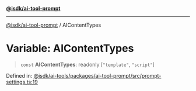 [**@isdk/ai-tool-prompt**](../README.md)

***

[@isdk/ai-tool-prompt](../globals.md) / AIContentTypes

# Variable: AIContentTypes

> `const` **AIContentTypes**: readonly \[`"template"`, `"script"`\]

Defined in: [@isdk/ai-tools/packages/ai-tool-prompt/src/prompt-settings.ts:19](https://github.com/isdk/ai-tool-prompt.js/blob/a2b49ef3337bf83b9b81d4bcb9555a8f6044965e/src/prompt-settings.ts#L19)
